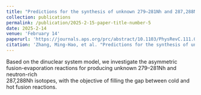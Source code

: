 ```yaml
---
title: "Predictions for the synthesis of unknown 279–281Nh and 287,288Nh isotopes"
collection: publications
permalink: /publication/2025-2-15-paper-title-number-5
date: 2025-2-14
venue: 'February 14'
paperurl: 'https://journals.aps.org/prc/abstract/10.1103/PhysRevC.111.024611'
citation: 'Zhang, Ming-Hao, et al. "Predictions for the synthesis of unknown 279–281Nh and 287,288Nh isotopes."  Phys. Rev. C 36.9 (2024): 95.'
---
```


Based on the dinuclear system model, we investigate the asymmetric fusion-evaporation reactions for producing unknown 279–281Nh and neutron-rich  
287,288Nh isotopes, with the objective of filling the gap between cold and hot fusion reactions. 
